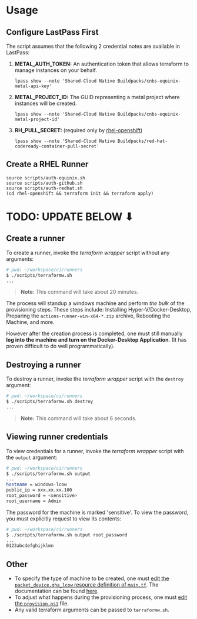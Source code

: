 # Usage

## Configure LastPass First

The script assumes that the following 2 credential notes are available in LastPass:

1.  **METAL_AUTH_TOKEN:** An authentication token that allows terraform to manage instances on your behalf.
    ```
    lpass show --note 'Shared-Cloud Native Buildpacks/cnbs-equinix-metal-api-key'
    ```
1.  **METAL_PROJECT_ID:** The GUID representing a metal project where instances will be created.
    ```
    lpass show --note 'Shared-Cloud Native Buildpacks/cnbs-equinix-metal-project-id'
    ```
1. **RH_PULL_SECRET:** (required only by [rhel-openshift](rhel-openshift))
    ```
    lpass show --note 'Shared-Cloud Native Buildpacks/red-hat-codeready-container-pull-secret'
    ```

## Create a RHEL Runner

```shell
source scripts/auth-equinix.sh
source scripts/auth-github.sh
source scripts/auth-redhat.sh
(cd rhel-openshift && terraform init && terraform apply)
```

# TODO: UPDATE BELOW ⬇

## Create a runner

To create a runner, invoke the _terraform wrapper_ script without any arguments:
```bash
# pwd: ~/workspace/ci/runners
$ ./scripts/terraformw.sh
...
```

> **Note:** This command will take about 20 minutes.

The process will standup a windows machine and perform _the bulk_ of the provisioning steps. These steps include: Installing Hyper-V/Docker-Desktop, Preparing the `actions-runner-win-x64-*.zip` archive, Rebooting the Machine, and more.

However after the creation process is completed, one must still manually **log into the machine and turn on the Docker-Desktop Application**. (It has proven difficult to do well programmatically).

## Destroying a runner

To destroy a runner, invoke the _terraform wrapper_ script with the `destroy` argument:
```bash
# pwd: ~/workspace/ci/runners
$ ./scripts/terraformw.sh destroy
...
```

> **Note:** This command will take about 6 seconds.

## Viewing runner credentials

To view credentials for a runner, invoke the _terraform wrapper_ script with the `output` argument:
```bash
# pwd: ~/workspace/ci/runners
$ ./scripts/terraformw.sh output
...
hostname = windows-lcow
public_ip = xxx.xx.xx.100
root_password = <sensitive>
root_username = Admin
```

The password for the machine is marked 'sensitive'. To view the password, you must explicitly request to view its contents:
```bash
# pwd: ~/workspace/ci/runners
$ ./scripts/terraformw.sh output root_password
...
0123abcdefghijklmn
```

## Other

* To specify the type of machine to be created, one must [edit the `packet_device.gha_lcow` resource definition of `main.tf`](./terraform/main.tf). The documentation can be found [here](https://registry.terraform.io/providers/packethost/packet/latest/docs/resources/device#project_ssh_key_ids).
* To adjust what happens during the provisioning process, one must [edit the `provision.ps1`](./terraform/provision.ps1) file.
* Any valid terraform arguments can be passed to `terraformw.sh`.